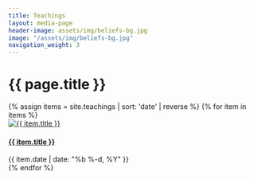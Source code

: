 ```yaml
---
title: Teachings
layout: media-page
header-image: assets/img/beliefs-bg.jpg
image: "/assets/img/beliefs-bg.jpg"
navigation_weight: 3
---
```


<div class="row justify-content-center">
    <div class="col-md-10 text-center">
        <h1>{{ page.title }}</h1>  
    </div>
</div>
<div class="row justify-content-center">
  {% assign items = site.teachings | sort: 'date' | reverse %}
  {% for item in items %}
  <div class="col-md-4">
    <div class="card">
      <div class="thumb-crop">
        <a href="{{ item.url | absolute_url }}"><img class="card-img-top" src="{{ item.image | absolute_url }}" alt="{{ item.title }}" /></a>
      </div>
      <div class="card-block">
        <h4 class="card-text"><a href="{{ item.url | absolute_url }}">{{ item.title }}</a></h4>
        <span class="post-meta">{{ item.date | date: "%b %-d, %Y" }}</span>
      </div>
    </div>
  </div>
  {% endfor %}
</div>
